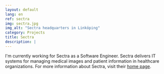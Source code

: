 ```yaml
---
layout: default
lang: en
ref: sectra
img: sectra.jpg
img_alt: "Sectra headquarters in Linköping"
category: Projects
title: Sectra
description: |
---
```

I'm currently working for Sectra as a Software Engineer. Sectra delivers IT systems for managing medical images and patient information in healthcare organizations. For more information about Sectra, visit their [home page](https://sectra.com/).
